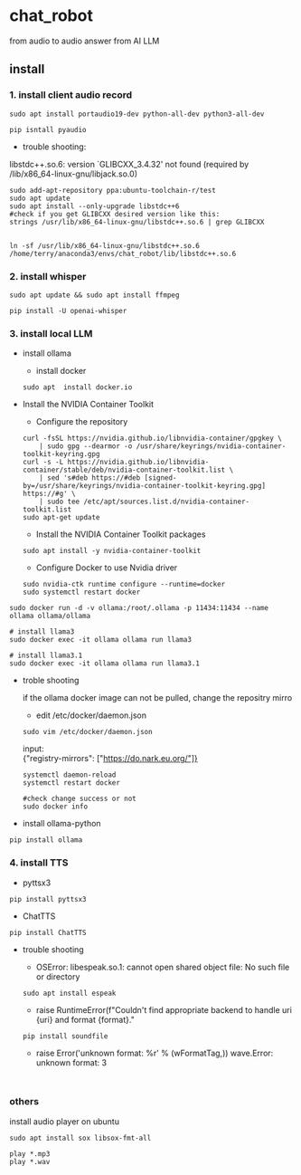 # chat_robot
from audio to audio answer from AI LLM

## install

### 1. install client audio record
```
sudo apt install portaudio19-dev python-all-dev python3-all-dev

pip isntall pyaudio

```

- trouble shooting:

libstdc++.so.6: version `GLIBCXX_3.4.32' not found (required by /lib/x86_64-linux-gnu/libjack.so.0)

```
sudo add-apt-repository ppa:ubuntu-toolchain-r/test
sudo apt update
sudo apt install --only-upgrade libstdc++6
#check if you get GLIBCXX desired version like this:
strings /usr/lib/x86_64-linux-gnu/libstdc++.so.6 | grep GLIBCXX


ln -sf /usr/lib/x86_64-linux-gnu/libstdc++.so.6 /home/terry/anaconda3/envs/chat_robot/lib/libstdc++.so.6
```

### 2. install whisper
```
sudo apt update && sudo apt install ffmpeg

pip install -U openai-whisper
```

### 3. install local LLM
- install ollama

    - install docker
    ```
    sudo apt  install docker.io
    ```

- Install the NVIDIA Container Toolkit⁠
    - Configure the repository
    ```
    curl -fsSL https://nvidia.github.io/libnvidia-container/gpgkey \
        | sudo gpg --dearmor -o /usr/share/keyrings/nvidia-container-toolkit-keyring.gpg
    curl -s -L https://nvidia.github.io/libnvidia-container/stable/deb/nvidia-container-toolkit.list \
        | sed 's#deb https://#deb [signed-by=/usr/share/keyrings/nvidia-container-toolkit-keyring.gpg] https://#g' \
        | sudo tee /etc/apt/sources.list.d/nvidia-container-toolkit.list
    sudo apt-get update

    ```

    - Install the NVIDIA Container Toolkit packages

    ```
    sudo apt install -y nvidia-container-toolkit

    ```

    - Configure Docker to use Nvidia driver
    ```
    sudo nvidia-ctk runtime configure --runtime=docker
    sudo systemctl restart docker

    ```

```
sudo docker run -d -v ollama:/root/.ollama -p 11434:11434 --name ollama ollama/ollama

# install llama3
sudo docker exec -it ollama ollama run llama3

# install llama3.1
sudo docker exec -it ollama ollama run llama3.1

```
- troble shooting

    if the ollama docker image can not be pulled, change the repositry mirro

    - edit /etc/docker/daemon.json
    ```
    sudo vim /etc/docker/daemon.json
    ```
    input: <br/>
    {"registry-mirrors": ["https://do.nark.eu.org/"]}

    ```
    systemctl daemon-reload
    systemctl restart docker

    #check change success or not
    sudo docker info
    ```
- install ollama-python
```
pip install ollama
```


### 4. install TTS
- pyttsx3
```
pip install pyttsx3
```

- ChatTTS
```
pip install ChatTTS
```

- trouble shooting

    - OSError: libespeak.so.1: cannot open shared object file: No such file or directory

    ```
    sudo apt install espeak

    ```


    - raise RuntimeError(f"Couldn't find appropriate backend to handle uri {uri} and format {format}."

    ```
    pip install soundfile

    ```

    - raise Error('unknown format: %r' % (wFormatTag,)) wave.Error: unknown format: 3

    ```
    

    ```

### others
install audio player on ubuntu
```
sudo apt install sox libsox-fmt-all

play *.mp3
play *.wav
```